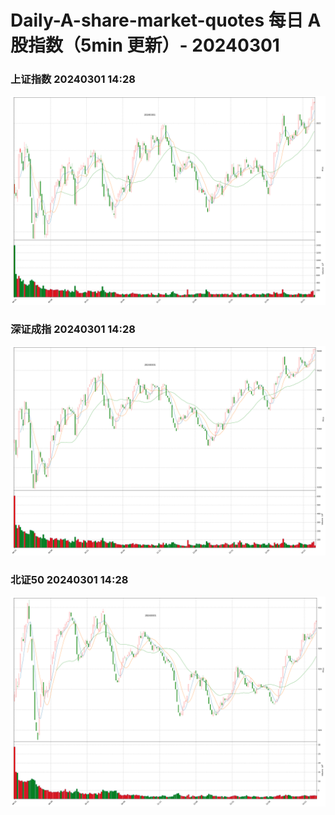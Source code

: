 
# Daily-A-share-market-quotes 每日 A 股指数（5min 更新）- 20240301

### 上证指数 20240301 14:28
![](./fig/2024/3/20240301-sh000001.png)

### 深证成指 20240301 14:28
![](./fig/2024/3/20240301-sz399001.png)

### 北证50 20240301 14:28
![](./fig/2024/3/20240301-bj899050.png)
